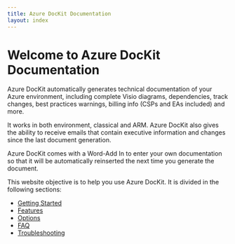 ```yaml
---
title: Azure DocKit Documentation
layout: index
---
```

# Welcome to Azure DocKit Documentation

Azure DocKit automatically generates technical documentation of your Azure environment, including complete Visio diagrams, dependencies, track changes, best practices warnings, billing info (CSPs and EAs included) and more.

It works in both environment, classical and ARM. Azure DocKit also gives the ability to receive emails that contain executive information and changes since the last document generation.

Azure DocKit comes with a Word-Add In to enter your own documentation so that it will be automatically reinserted the next time you generate the document.

This website objective is to help you use Azure DocKit. It is divided in the following sections:

* [Getting Started](/GettingStarted)
* [Features](/FeaturesList)
* [Options](/Options)
* [FAQ](/FAQ)
* [Troubleshooting](/Troubleshooting)
